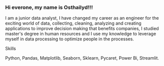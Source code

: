 ### Hi everone, my name is Osthailyd!!!

I am a junior data analyst, I have changed my career as an engineer for the exciting world of data, collecting, cleaning, analyzing and creating applications to improve decision making that benefits companies, I studied master's degree in human resources and I use my knowledge to leverage myself in data processing to optimize people in the processes.

Skills

Python, Pandas, Matplotlib, Seaborn, Sklearn, Pycaret, Power Bi, Streamlit. 



